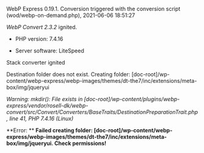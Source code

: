 WebP Express 0.19.1. Conversion triggered with the conversion script (wod/webp-on-demand.php), 2021-06-06 18:51:27

*WebP Convert 2.3.2*  ignited.
- PHP version: 7.4.16
- Server software: LiteSpeed

Stack converter ignited
Destination folder does not exist. Creating folder: [doc-root]/wp-content/webp-express/webp-images/themes/dt-the7/inc/extensions/meta-box/img/jqueryui

*Warning: mkdir(): File exists in [doc-root]/wp-content/plugins/webp-express/vendor/rosell-dk/webp-convert/src/Convert/Converters/BaseTraits/DestinationPreparationTrait.php, line 41, PHP 7.4.16 (Linux)* 


**Error: ** **Failed creating folder: [doc-root]/wp-content/webp-express/webp-images/themes/dt-the7/inc/extensions/meta-box/img/jqueryui. Check permissions!** 
